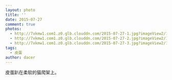 ```yaml
---
layout: photo
title: ''
date: 2015-07-27
comment: true
photos:
  - http://7xkmw1.com1.z0.glb.clouddn.com/2015-07-27-1.jpg?imageView2/1/w/900/h/600
  - http://7xkmw1.com1.z0.glb.clouddn.com/2015-07-27-2.jpg?imageView2/1/w/900/h/600
  - http://7xkmw1.com1.z0.glb.clouddn.com/2015-07-27-3.jpg?imageView2/1/w/900/h/600
tags:
  - 皮蛋
author: dacer
---
```

皮蛋趴在柔软的猫爬架上。
